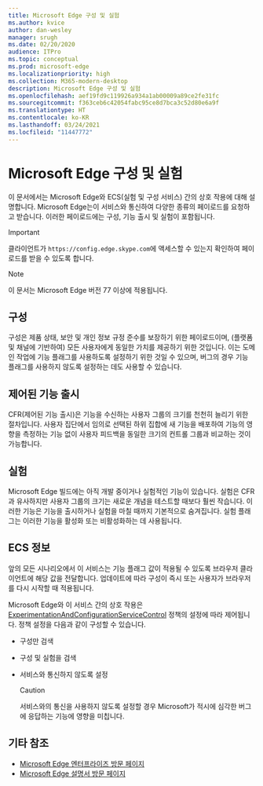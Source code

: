 ```yaml
---
title: Microsoft Edge 구성 및 실험
ms.author: kvice
author: dan-wesley
manager: srugh
ms.date: 02/20/2020
audience: ITPro
ms.topic: conceptual
ms.prod: microsoft-edge
ms.localizationpriority: high
ms.collection: M365-modern-desktop
description: Microsoft Edge 구성 및 실험
ms.openlocfilehash: aef19fd9c119926a934a1ab00009a89ce2fe31fc
ms.sourcegitcommit: f363ceb6c42054fabc95ce8d7bca3c52d80e6a9f
ms.translationtype: HT
ms.contentlocale: ko-KR
ms.lasthandoff: 03/24/2021
ms.locfileid: "11447772"
---
```

# <a name="microsoft-edge-configurations-and-experimentation"></a>Microsoft Edge 구성 및 실험

이 문서에서는 Microsoft Edge와 ECS(실험 및 구성 서비스) 간의 상호 작용에 대해 설명합니다. Microsoft Edge는이 서비스와 통신하여 다양한 종류의 페이로드를 요청하고 받습니다. 이러한 페이로드에는 구성, 기능 출시 및 실험이 포함됩니다.

> [!IMPORTANT]
> 클라이언트가 `https://config.edge.skype.com`에 액세스할 수 있는지 확인하여 페이로드를 받을 수 있도록 합니다.

> [!NOTE]
> 이 문서는 Microsoft Edge 버전 77 이상에 적용됩니다.

## <a name="configurations"></a>구성

구성은 제품 상태, 보안 및 개인 정보 규정 준수를 보장하기 위한 페이로드이며, (플랫폼 및 채널에 기반하여) 모든 사용자에게 동일한 가치를 제공하기 위한 것입니다. 이는 도메인 작업에 기능 플래그를 사용하도록 설정하기 위한 것일 수 있으며, 버그의 경우 기능 플래그를 사용하지 않도록 설정하는 데도 사용할 수 있습니다.

## <a name="controlled-feature-rollout"></a>제어된 기능 출시

CFR(제어된 기능 출시)은 기능을 수신하는 사용자 그룹의 크기를 천천히 늘리기 위한 절차입니다. 사용자 집단에서 임의로 선택된 하위 집합에 새 기능을 배포하여 기능의 영향을 측정하는 기능 없이 사용자 피드백을 동일한 크기의 컨트롤 그룹과 비교하는 것이 가능합니다.

## <a name="experiments"></a>실험

Microsoft Edge 빌드에는 아직 개발 중이거나 실험적인 기능이 있습니다. 실험은 CFR과 유사하지만 사용자 그룹의 크기는 새로운 개념을 테스트할 때보다 훨씬 작습니다. 이러한 기능은 기능을 출시하거나 실험을 마칠 때까지 기본적으로 숨겨집니다. 실험 플래그는 이러한 기능을 활성화 또는 비활성화하는 데 사용됩니다.

## <a name="about-the-ecs"></a>ECS 정보

앞의 모든 시나리오에서 이 서비스는 기능 플래그 값이 적용될 수 있도록 브라우저 클라이언트에 해당 값을 전달합니다. 업데이트에 따라 구성이 즉시 또는 사용자가 브라우저를 다시 시작할 때 적용됩니다.

Microsoft Edge와 이 서비스 간의 상호 작용은 [ExperimentationAndConfigurationServiceControl](./microsoft-edge-policies.md#experimentationandconfigurationservicecontrol) 정책의 설정에 따라 제어됩니다. 정책 설정을 다음과 같이 구성할 수 있습니다.

- 구성만 검색
- 구성 및 실험을 검색
- 서비스와 통신하지 않도록 설정

  > [!CAUTION]
  > 서비스와의 통신을 사용하지 않도록 설정할 경우 Microsoft가 적시에 심각한 버그에 응답하는 기능에 영향을 미칩니다.

## <a name="see-also"></a>기타 참조

- [Microsoft Edge 엔터프라이즈 방문 페이지](https://www.microsoftedgeinsider.com/enterprise)
- [Microsoft Edge 설명서 방문 페이지](./index.yml)